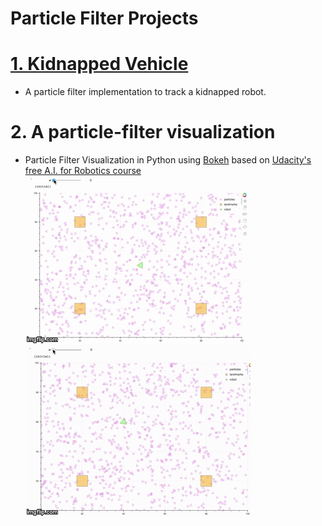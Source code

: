 # Particle Filter Projects
# [1. Kidnapped Vehicle](./kidnapped-vehicle/README.md)
- A particle filter implementation to track a kidnapped robot.

# 2. A particle-filter visualization
- Particle Filter Visualization  in Python using [Bokeh](bokeh.pydata.org) based on [Udacity's free A.I. for Robotics course](https://www.udacity.com/course/artificial-intelligence-for-robotics--cs373)
![Animation 1](./docs/animation1.gif)
![Animation 2](./docs/animation2.gif)
